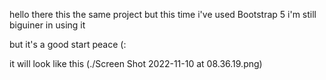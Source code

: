 hello there
this the same project but this time i've used Bootstrap 5
i'm still biguiner in using it 

but it's a good start 
peace (:

it will look like this
(./Screen Shot 2022-11-10 at 08.36.19.png)
